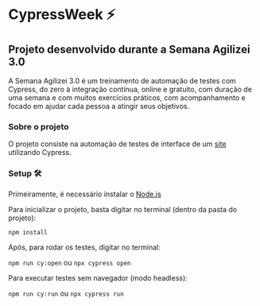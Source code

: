 # CypressWeek :zap:  

## Projeto desenvolvido durante a Semana Agilizei 3.0

A Semana Agilizei 3.0 é um treinamento de automação de testes com Cypress, do zero à integração contínua, online e gratuito, com duração de uma semana e com muitos exercícios práticos, com acompanhamento e focado em ajudar cada pessoa a atingir seus objetivos.

### Sobre o projeto
O projeto consiste na automação de testes de interface de um [site](https://devfinance-agilizei.netlify.app/#) utilizando Cypress.

### Setup 🛠️
Primeiramente, é necessário instalar o [Node.js](https://nodejs.org/en/download/)


Para inicializar o projeto, basta digitar no terminal (dentro da pasta do projeto):

`npm install`

Após, para rodar os testes, digitar no terminal:

`npm run cy:open` ou `npx cypress open`

Para executar testes sem navegador (modo headless):

`npm run cy:run` ou `npx cypress run`
<!--
### Execução com Cucumber
Neste projeto, foi implementado o framework Cucumber. 

Para executá-lo:

`npm run cy:open:cucumber` e/ou
`npm run cy:run:cucumber` (modo headless)

### Reports :page_facing_up:
Para gerar relatórios, foram usados dois reports generators:
* Mochawesome
* Cucumber HTML Reports

#### Gerando relatório com Mochawesome:

`npm run report:merge` &
`npm run report:mocha`

#### Gerando relatório com Cucumber HTML Reports:

`npm run report:cucumber` 


### Integração contínua :arrows_counterclockwise:

Foi utilizado o **Github Actions** para a integração contínua do projeto, e o **GitHub Pages** para publicar os relatórios em formato `.html`

:link: [Link para o relatório](https://rebecaferreira.github.io/semana-agilizei/)